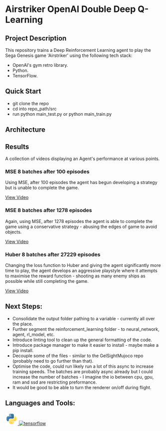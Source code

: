 # Airstriker OpenAI Double Deep Q-Learning

## Project Description
This repository trains a Deep Reinforcement Learning agent to play the Sega Genesis game 'Airstriker' using the following tech stack:
- OpenAI's gym retro library.
- Python.
- TensorFlow.

## Quick Start
- git clone the repo
- cd into repo_path/src
- run python main_test.py or python main_train.py

## Architecture



## Results
A collection of videos displaying an Agent's performance at various points.

### MSE 8 batches after 100 episodes
Using MSE, after 100 episodes the agent has begun developing a strategy but is unable to complete the game.

[View Video](https://github.com/rlamprell/Airstriker_gym_ddqn/assets/90906655/34196079-0858-4cae-8eff-0866cb7b8afe)

### MSE 8 batches after 1278 episodes
Again, using MSE, after 1278 episodes the agent is able to complete the game using a conservative strategy - abusing the edges of game to avoid objects. 

[View Video](https://github.com/rlamprell/Airstriker_gym_ddqn/assets/90906655/b8903e29-ca6c-4d54-b158-5a3ef9463221)

### Huber 8 batches after 27229 episodes
Changing the loss function to Huber and giving the agent significantly more time to play, the agent develops an aggressive playstyle where it attempts to maximise the reward function - shooting as many enemy ships as possible while still completing the game.

[View Video](https://github.com/rlamprell/Airstriker_gym_ddqn/assets/90906655/b4d17162-7a2a-4581-8048-00ce80ba5d6e)


## Next Steps:
- Consolidate the output folder pathing to a variable - currently all over the place.
- Further segment the reinforcement_learning folder - to neural_network, agent, rl_model, etc.
- Introduce linting tool to clean up the general formatting of the code.
- Introduce package manager to make it easier to install - maybe make a pip install.
- Decouple some of the files - similar to the GelSightMujoco repo (probably need to go further than that).
- Optimise the code, could run likely run a lot of this async to increase training speeds.  The batches are probably async already but I could increase the number of batches - I imagine the io between cpu, gpu, ram and ssd are restricting preformance.
- It would be good to be able to turn the renderer on/off during flight.

## Languages and Tools:
<p align="left">
  <a href="https://www.python.org" target="_blank" rel="noopener noreferrer">
    <img src="https://raw.githubusercontent.com/devicons/devicon/master/icons/python/python-original.svg" alt="python" width="40" height="40"/>
  </a>
  <a href="https://www.tensorflow.org" target="_blank" rel="noopener noreferrer">
    <img src="https://www.vectorlogo.zone/logos/tensorflow/tensorflow-icon.svg" alt="tensorflow" width="40" height="40"/>
  </a>
</p>
